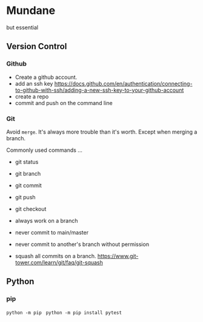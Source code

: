 # Mundane

but essential



## Version Control

### Github

- Create a github account.
- add an ssh key https://docs.github.com/en/authentication/connecting-to-github-with-ssh/adding-a-new-ssh-key-to-your-github-account
- create a repo
- commit and push on the command line


### Git

Avoid `merge`.  It's always more trouble than it's worth.  Except when merging
a branch.

Commonly used commands ...

- git status
- git branch
- git commit
- git push
- git checkout

- always work on a branch
- never commit to main/master
- never commit to another's branch without permission
- squash all commits on a branch. https://www.git-tower.com/learn/git/faq/git-squash


## Python

### pip

`python -m pip `
`python -m pip install pytest`

